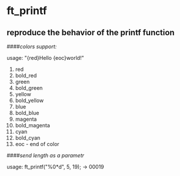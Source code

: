 # ft_printf
## reproduce the behavior of the printf function
####*colors support:*
  
  usage: "{red}Hello {eoc}world!"
1. red
2. bold_red
3. green
4. bold_green
5. yellow
6. bold_yellow
7. blue
8. bold_blue
9. magenta
10. bold_magenta
11. cyan
12. bold_cyan
13. eoc - end of color

####*send length as a parametr*

  usage: ft_printf("%0*d", 5, 19); -> 00019
